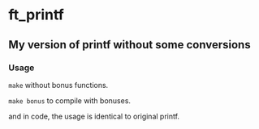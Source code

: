 # ft_printf
## My version of printf without some conversions
### Usage
``make`` without bonus functions.

``make bonus`` to compile with bonuses.

and in code, the usage is identical to original printf.
